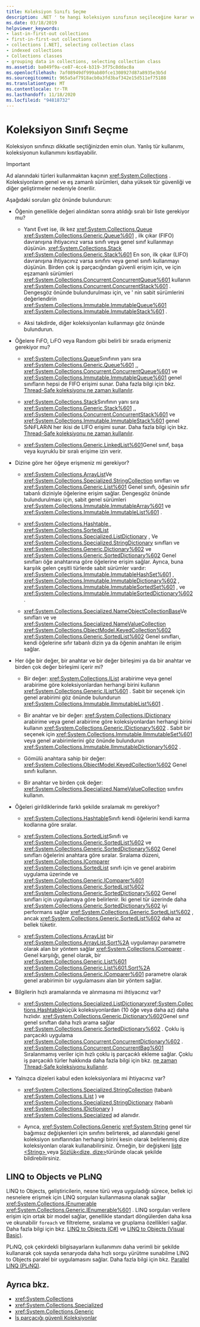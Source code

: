 ```yaml
---
title: Koleksiyon Sınıfı Seçme
description: .NET ' te hangi koleksiyon sınıfının seçileceğine karar verme hakkında bilgi edinin. Yanlış tür kullanımı, koleksiyonun kullanımını kısıtlayabilir.
ms.date: 03/18/2019
helpviewer_keywords:
- last-in-first-out collections
- first-in-first-out collections
- collections [.NET], selecting collection class
- indexed collections
- Collections classes
- grouping data in collections, selecting collection class
ms.assetid: ba049f9a-ce87-4cc4-b319-3f75c8ddac8a
ms.openlocfilehash: 7af08949df999ab80fce1308927d87a8935e3b5d
ms.sourcegitcommit: 965a5af7918acb0a3fd3baf342e15d511ef75188
ms.translationtype: MT
ms.contentlocale: tr-TR
ms.lasthandoff: 11/18/2020
ms.locfileid: "94818732"
---
```

# <a name="selecting-a-collection-class"></a>Koleksiyon Sınıfı Seçme

Koleksiyon sınıfınızı dikkatle seçtiğinizden emin olun. Yanlış tür kullanımı, koleksiyonun kullanımını kısıtlayabilir.

> [!IMPORTANT]
> Ad alanındaki türleri kullanmaktan kaçının <xref:System.Collections> . Koleksiyonların genel ve eş zamanlı sürümleri, daha yüksek tür güvenliği ve diğer geliştirmeler nedeniyle önerilir.

Aşağıdaki soruları göz önünde bulundurun:

- Öğenin genellikle değeri alındıktan sonra atıldığı sıralı bir liste gerekiyor mu?

  - Yanıt Evet ise, ilk kez <xref:System.Collections.Queue> <xref:System.Collections.Generic.Queue%601> , ilk çıkar (FIFO) davranışına ihtiyacınız varsa sınıfı veya genel sınıf kullanmayı düşünün. <xref:System.Collections.Stack> <xref:System.Collections.Generic.Stack%601> En son, ilk çıkar (LIFO) davranışına ihtiyacınız varsa sınıfını veya genel sınıfı kullanmayı düşünün. Birden çok iş parçacığından güvenli erişim için, ve için eşzamanlı sürümleri <xref:System.Collections.Concurrent.ConcurrentQueue%601> kullanın <xref:System.Collections.Concurrent.ConcurrentStack%601> . Dengesgöz önünde bulundurulması için, ve ' nin sabit sürümlerini değerlendirin <xref:System.Collections.Immutable.ImmutableQueue%601> <xref:System.Collections.Immutable.ImmutableStack%601> .

  - Aksi takdirde, diğer koleksiyonları kullanmayı göz önünde bulundurun.

- Öğelere FıFO, LıFO veya Random gibi belirli bir sırada erişmeniz gerekiyor mu?

  - <xref:System.Collections.Queue>Sınıfının yanı sıra <xref:System.Collections.Generic.Queue%601> ,, <xref:System.Collections.Concurrent.ConcurrentQueue%601> ve <xref:System.Collections.Immutable.ImmutableQueue%601> genel sınıfların hepsi de FIFO erişimi sunar. Daha fazla bilgi için bkz. [Thread-Safe koleksiyonu ne zaman kullanılır](thread-safe/when-to-use-a-thread-safe-collection.md).

  - <xref:System.Collections.Stack>Sınıfının yanı sıra <xref:System.Collections.Generic.Stack%601> ,, <xref:System.Collections.Concurrent.ConcurrentStack%601> ve <xref:System.Collections.Immutable.ImmutableStack%601> genel SıNıFLARıN her ikisi de LIFO erişimi sunar. Daha fazla bilgi için bkz. [Thread-Safe koleksiyonu ne zaman kullanılır](thread-safe/when-to-use-a-thread-safe-collection.md).

  - <xref:System.Collections.Generic.LinkedList%601>Genel sınıf, başa veya kuyruklu bir sıralı erişime izin verir.

- Dizine göre her öğeye erişmeniz mi gerekiyor?

  - <xref:System.Collections.ArrayList>Ve <xref:System.Collections.Specialized.StringCollection> sınıfları ve <xref:System.Collections.Generic.List%601> Genel sınıfı, öğesinin sıfır tabanlı diziniyle öğelerine erişim sağlar. Dengesgöz önünde bulundurulması için, sabit genel sürümleri <xref:System.Collections.Immutable.ImmutableArray%601> ve <xref:System.Collections.Immutable.ImmutableList%601> .

  - <xref:System.Collections.Hashtable>,, <xref:System.Collections.SortedList> <xref:System.Collections.Specialized.ListDictionary> , Ve <xref:System.Collections.Specialized.StringDictionary> sınıfları ve <xref:System.Collections.Generic.Dictionary%602> ve <xref:System.Collections.Generic.SortedDictionary%602> Genel sınıfları öğe anahtarına göre öğelerine erişim sağlar. Ayrıca, buna karşılık gelen çeşitli türlerde sabit sürümler vardır: <xref:System.Collections.Immutable.ImmutableHashSet%601> , <xref:System.Collections.Immutable.ImmutableDictionary%602> , <xref:System.Collections.Immutable.ImmutableSortedSet%601> , ve <xref:System.Collections.Immutable.ImmutableSortedDictionary%602> .

  - <xref:System.Collections.Specialized.NameObjectCollectionBase>Ve sınıfları ve ve <xref:System.Collections.Specialized.NameValueCollection> <xref:System.Collections.ObjectModel.KeyedCollection%602> <xref:System.Collections.Generic.SortedList%602> Genel sınıfları, kendi öğelerine sıfır tabanlı dizin ya da öğenin anahtarı ile erişim sağlar.

- Her öğe bir değer, bir anahtar ve bir değer birleşimi ya da bir anahtar ve birden çok değer birleşimi içerir mi?

  - Bir değer: <xref:System.Collections.IList> arabirime veya genel arabirime göre koleksiyonlardan herhangi birini kullanın <xref:System.Collections.Generic.IList%601> . Sabit bir seçenek için genel arabirimi göz önünde bulundurun <xref:System.Collections.Immutable.IImmutableList%601> .

  - Bir anahtar ve bir değer: <xref:System.Collections.IDictionary> arabirime veya genel arabirime göre koleksiyonlardan herhangi birini kullanın <xref:System.Collections.Generic.IDictionary%602> . Sabit bir seçenek için <xref:System.Collections.Immutable.IImmutableSet%601> veya genel arabirimlerini göz önünde bulundurun <xref:System.Collections.Immutable.IImmutableDictionary%602> .

  - Gömülü anahtara sahip bir değer: <xref:System.Collections.ObjectModel.KeyedCollection%602> Genel sınıfı kullanın.

  - Bir anahtar ve birden çok değer: <xref:System.Collections.Specialized.NameValueCollection> sınıfını kullanın.

- Öğeleri girildiklerinde farklı şekilde sıralamak mı gerekiyor?

  - <xref:System.Collections.Hashtable>Sınıfı kendi öğelerini kendi karma kodlarına göre sıralar.

  - <xref:System.Collections.SortedList>Sınıfı ve <xref:System.Collections.Generic.SortedList%602> ve <xref:System.Collections.Generic.SortedDictionary%602> Genel sınıfları öğelerini anahtara göre sıralar. Sıralama düzeni, <xref:System.Collections.IComparer> <xref:System.Collections.SortedList> sınıfı için ve genel arabirim uygulama üzerinde ve <xref:System.Collections.Generic.IComparer%601> <xref:System.Collections.Generic.SortedList%602> <xref:System.Collections.Generic.SortedDictionary%602> Genel sınıfları için uygulamaya göre belirlenir. İki genel tür üzerinde daha <xref:System.Collections.Generic.SortedDictionary%602> iyi performans sağlar <xref:System.Collections.Generic.SortedList%602> , ancak <xref:System.Collections.Generic.SortedList%602> daha az bellek tüketir.

  - <xref:System.Collections.ArrayList> bir <xref:System.Collections.ArrayList.Sort%2A> uygulamayı parametre olarak alan bir yöntem sağlar <xref:System.Collections.IComparer> . Genel karşılığı, genel olarak, bir <xref:System.Collections.Generic.List%601> <xref:System.Collections.Generic.List%601.Sort%2A> <xref:System.Collections.Generic.IComparer%601> parametre olarak genel arabirimin bir uygulamasını alan bir yöntem sağlar.

- Bilgilerin hızlı aramalarında ve alınmasına mi ihtiyacınız var?

  - <xref:System.Collections.Specialized.ListDictionary><xref:System.Collections.Hashtable>küçük koleksiyonlardan (10 öğe veya daha az) daha hızlıdır. <xref:System.Collections.Generic.Dictionary%602>Genel sınıf genel sınıftan daha hızlı arama sağlar <xref:System.Collections.Generic.SortedDictionary%602> . Çoklu iş parçacıklı uygulama <xref:System.Collections.Concurrent.ConcurrentDictionary%602> . <xref:System.Collections.Concurrent.ConcurrentBag%601> Sıralanmamış veriler için hızlı çoklu iş parçacıklı ekleme sağlar. Çoklu iş parçacıklı türler hakkında daha fazla bilgi için bkz. [ne zaman Thread-Safe koleksiyonu kullanılır](thread-safe/when-to-use-a-thread-safe-collection.md).

- Yalnızca dizeleri kabul eden koleksiyonlara mi ihtiyacınız var?

  - <xref:System.Collections.Specialized.StringCollection> (tabanlı <xref:System.Collections.IList> ) ve <xref:System.Collections.Specialized.StringDictionary> (tabanlı <xref:System.Collections.IDictionary> ) <xref:System.Collections.Specialized> ad alanıdır.

  - Ayrıca, <xref:System.Collections.Generic> <xref:System.String> genel tür bağımsız değişkenleri için sınıfını belirterek, ad alanındaki genel koleksiyon sınıflarından herhangi birini kesin olarak belirlenmiş dize koleksiyonları olarak kullanabilirsiniz. Örneğin, bir değişkeni [liste \<String> ](xref:System.Collections.Generic.List%601) veya [Sözlük<dize, dize>](xref:System.Collections.Generic.Dictionary%602)türünde olacak şekilde bildirebilirsiniz.

## <a name="linq-to-objects-and-plinq"></a>LINQ to Objects ve PLıNQ

LINQ to Objects, geliştiricilerin, nesne türü veya uyguladığı sürece, bellek içi nesnelere erişmek için LINQ sorguları kullanmasına olanak sağlar <xref:System.Collections.IEnumerable> <xref:System.Collections.Generic.IEnumerable%601> . LINQ sorguları verilere erişim için ortak bir model sağlar, genellikle standart döngülerden daha kısa ve okunabilir `foreach` ve filtreleme, sıralama ve gruplama özellikleri sağlar. Daha fazla bilgi için bkz. [LINQ to Objects (C#)](../../csharp/programming-guide/concepts/linq/linq-to-objects.md) ve [LINQ to Objects (Visual Basic)](../../visual-basic/programming-guide/concepts/linq/linq-to-objects.md).

PLıNQ, çok çekirdekli bilgisayarların kullanımını daha verimli bir şekilde kullanarak çok sayıda senaryoda daha hızlı sorgu yürütme sunabilme LINQ to Objects paralel bir uygulamasını sağlar. Daha fazla bilgi için bkz. [Parallel LINQ (PLıNQ)](../parallel-programming/introduction-to-plinq.md).

## <a name="see-also"></a>Ayrıca bkz.

- <xref:System.Collections>
- <xref:System.Collections.Specialized>
- <xref:System.Collections.Generic>
- [İş parçacığı güvenli Koleksiyonlar](thread-safe/index.md)
